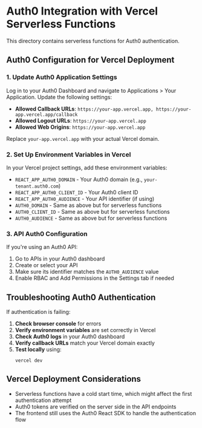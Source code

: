 # Auth0 Integration with Vercel Serverless Functions

This directory contains serverless functions for Auth0 authentication.

## Auth0 Configuration for Vercel Deployment

### 1. Update Auth0 Application Settings

Log in to your Auth0 Dashboard and navigate to Applications > Your Application. Update the following settings:

- **Allowed Callback URLs**: `https://your-app.vercel.app, https://your-app.vercel.app/callback`
- **Allowed Logout URLs**: `https://your-app.vercel.app`
- **Allowed Web Origins**: `https://your-app.vercel.app`

Replace `your-app.vercel.app` with your actual Vercel domain.

### 2. Set Up Environment Variables in Vercel

In your Vercel project settings, add these environment variables:

- `REACT_APP_AUTH0_DOMAIN` - Your Auth0 domain (e.g., `your-tenant.auth0.com`)
- `REACT_APP_AUTH0_CLIENT_ID` - Your Auth0 client ID
- `REACT_APP_AUTH0_AUDIENCE` - Your API identifier (if using)
- `AUTH0_DOMAIN` - Same as above but for serverless functions
- `AUTH0_CLIENT_ID` - Same as above but for serverless functions
- `AUTH0_AUDIENCE` - Same as above but for serverless functions

### 3. API Auth0 Configuration

If you're using an Auth0 API:

1. Go to APIs in your Auth0 dashboard
2. Create or select your API
3. Make sure its identifier matches the `AUTH0_AUDIENCE` value
4. Enable RBAC and Add Permissions in the Settings tab if needed

## Troubleshooting Auth0 Authentication

If authentication is failing:

1. **Check browser console** for errors
2. **Verify environment variables** are set correctly in Vercel
3. **Check Auth0 logs** in your Auth0 dashboard
4. **Verify callback URLs** match your Vercel domain exactly
5. **Test locally** using:
   ```
   vercel dev
   ```

## Vercel Deployment Considerations

- Serverless functions have a cold start time, which might affect the first authentication attempt
- Auth0 tokens are verified on the server side in the API endpoints
- The frontend still uses the Auth0 React SDK to handle the authentication flow 